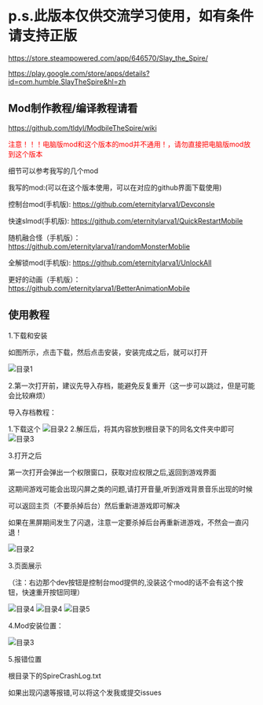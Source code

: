 # p.s.此版本仅供交流学习使用，如有条件请支持正版
https://store.steampowered.com/app/646570/Slay_the_Spire/

https://play.google.com/store/apps/details?id=com.humble.SlayTheSpire&hl=zh

## Mod制作教程/编译教程请看
https://github.com/tldyl/ModbileTheSpire/wiki

<span style="color: red;">注意！！！电脑版mod和这个版本的mod并不通用！，请勿直接把电脑版mod放到这个版本</span>

细节可以参考我写的几个mod

我写的mod:(可以在这个版本使用，可以在对应的github界面下载使用)

控制台mod(手机版):
https://github.com/eternitylarva1/Devconsle

快速slmod(手机版):
https://github.com/eternitylarva1/QuickRestartMobile

随机融合怪（手机版）：
https://github.com/eternitylarva1/randomMonsterMoblie

全解锁mod(手机版):
https://github.com/eternitylarva1/UnlockAll

更好的动画（手机版）：
https://github.com/eternitylarva1/BetterAnimationMobile

## 使用教程

1.下载和安装

如图所示，点击下载，然后点击安装，安装完成之后，就可以打开

![目录1](images/5.jpg "1")

2.第一次打开前，建议先导入存档，能避免反复重开（这一步可以跳过，但是可能会比较麻烦）

导入存档教程：

1.下载这个
![目录2](images/8.png "2")
2.解压后，将其内容放到根目录下的同名文件夹中即可
![目录3](images/9.jpg "3")

3.打开之后

第一次打开会弹出一个权限窗口，获取对应权限之后,返回到游戏界面

这期间游戏可能会出现闪屏之类的问题,请打开音量,听到游戏背景音乐出现的时候

可以返回主页（不要杀掉后台）然后重新进游戏即可解决

如果在黑屏期间发生了闪退，注意一定要杀掉后台再重新进游戏，不然会一直闪退！



![目录2](images/6.jpg "2")

3.页面展示

（注：右边那个dev按钮是控制台mod提供的,没装这个mod的话不会有这个按钮，快速重开按钮同理）


![目录4](images/2.jpg "4")
![目录4](images/3.jpg "4")
![目录5](images/7.jpg "4")

4.Mod安装位置：

![目录3](images/1.jpg "3")

5.报错位置

根目录下的SpireCrashLog.txt

如果出现闪退等报错,可以将这个发我或提交issues